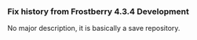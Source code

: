 ### Fix history from Frostberry 4.3.4 Development ###

No major description, it is basically a save repository.